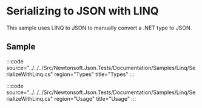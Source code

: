 ﻿# Serializing to JSON with LINQ

This sample uses LINQ to JSON to manually convert a .NET type to JSON. 

## Sample

:::code source="../../../Src/Newtonsoft.Json.Tests/Documentation/Samples/Linq/SerializeWithLinq.cs" region="Types" title="Types" :::

:::code source="../../../Src/Newtonsoft.Json.Tests/Documentation/Samples/Linq/SerializeWithLinq.cs" region="Usage" title="Usage" :::
